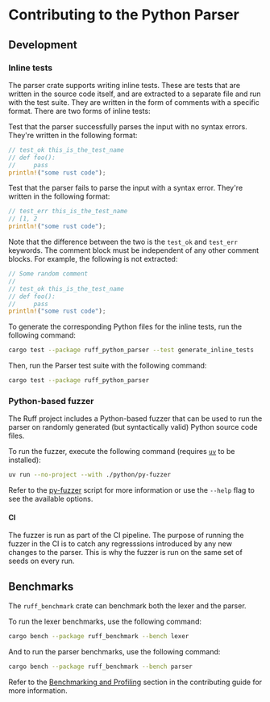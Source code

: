 # Contributing to the Python Parser

## Development

### Inline tests

The parser crate supports writing inline tests. These are tests that are written
in the source code itself, and are extracted to a separate file and run with the
test suite. They are written in the form of comments with a specific format. There
are two forms of inline tests:

Test that the parser successfully parses the input with no syntax errors. They're
written in the following format:

```rs
// test_ok this_is_the_test_name
// def foo():
//     pass
println!("some rust code");
```

Test that the parser fails to parse the input with a syntax error. They're written
in the following format:

```rs
// test_err this_is_the_test_name
// [1, 2
println!("some rust code");
```

Note that the difference between the two is the `test_ok` and `test_err` keywords.
The comment block must be independent of any other comment blocks. For example, the
following is not extracted:

```rs
// Some random comment
//
// test_ok this_is_the_test_name
// def foo():
//     pass
println!("some rust code");
```

To generate the corresponding Python files for the inline tests, run the following command:

```sh
cargo test --package ruff_python_parser --test generate_inline_tests
```

Then, run the Parser test suite with the following command:

```sh
cargo test --package ruff_python_parser
```

### Python-based fuzzer

The Ruff project includes a Python-based fuzzer that can be used to run the parser on
randomly generated (but syntactically valid) Python source code files.

To run the fuzzer, execute the following command
(requires [`uv`](https://github.com/astral-sh/uv) to be installed):

```sh
uv run --no-project --with ./python/py-fuzzer
```

Refer to the [py-fuzzer](https://github.com/astral-sh/ruff/blob/main/python/py-fuzzer/fuzz.py)
script for more information or use the `--help` flag to see the available options.

#### CI

The fuzzer is run as part of the CI pipeline. The purpose of running the fuzzer in the CI is to
catch any regresssions introduced by any new changes to the parser. This is why the fuzzer is run on
the same set of seeds on every run.

## Benchmarks

The `ruff_benchmark` crate can benchmark both the lexer and the parser.

To run the lexer benchmarks, use the following command:

```sh
cargo bench --package ruff_benchmark --bench lexer
```

And to run the parser benchmarks, use the following command:

```sh
cargo bench --package ruff_benchmark --bench parser
```

Refer to the [Benchmarking and
Profiling](https://docs.astral.sh/ruff/contributing/#benchmark-driven-development) section in the
contributing guide for more information.
